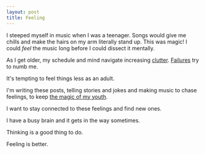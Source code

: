 ```yaml
---
layout: post
title: Feeling
---
```

I steeped myself in music when I was a teenager.  Songs would give me chills and make the hairs on my arm literally stand up.  This was magic! I could *feel* the music long before I could dissect it mentally.

As I get older, my schedule and mind navigate increasing [clutter]({{site.url}}/clutter).  [Failures]({{site.url}}/failure) try to numb me.

It's tempting to feel things less as an adult.

I'm writing these posts, telling stories and jokes and making music to chase feelings, to keep [the magic of my youth]({{site.url}}/fireflies).

I want to stay connected to these feelings and find new ones.

I have a busy brain and it gets in the way sometimes.

Thinking is a good thing to do.

Feeling is better.
